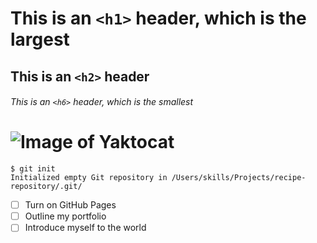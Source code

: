 # This is an `<h1>` header, which is the largest

## This is an `<h2>` header

###### This is an `<h6>` header, which is the smallest
# ![Image of Yaktocat](https://octodex.github.com/images/yaktocat.png)

```
$ git init
Initialized empty Git repository in /Users/skills/Projects/recipe-repository/.git/
```

- [ ] Turn on GitHub Pages
- [ ] Outline my portfolio
- [ ] Introduce myself to the world
